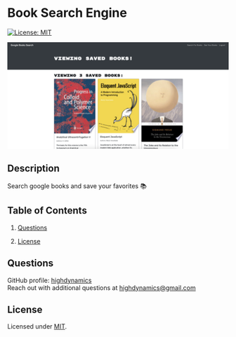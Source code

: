 # Book Search Engine

[![License: MIT](https://img.shields.io/badge/License-MIT-yellow.svg)](https://opensource.org/licenses/MIT)

![book search engine screenshot](book-search-engine-screenshot.png)

## Description

Search google books and save your favorites 📚

## Table of Contents

1. [Questions](#Questions)

2. [License](#License)

## Questions

GitHub profile: [highdynamics](https://github.com/highdynamics)  
Reach out with additional questions at <highdynamics@gmail.com>

## License

Licensed under [MIT](https://opensource.org/licenses/MIT).
